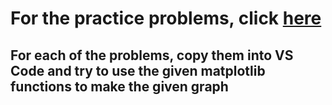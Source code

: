 # For the practice problems, click [here](https://github.com/BenBredesen/matplotlib/tree/main/practice%20problems)

## For each of the problems, copy them into VS Code and try to use the given matplotlib functions to make the given graph